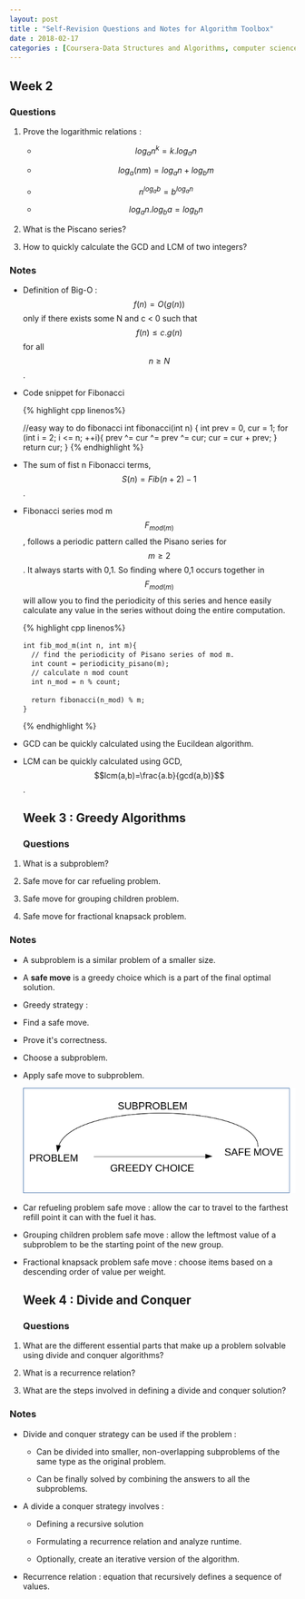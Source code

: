 ```yaml
---
layout: post
title : "Self-Revision Questions and Notes for Algorithm Toolbox" 
date : 2018-02-17
categories : [Coursera-Data Structures and Algorithms, computer science]
---
```

## Week 2

### Questions

1. Prove the logarithmic relations : 	
   - $$log_{a}n^{k}=k.log_{a}n$$
   
   - $$log_{a}(nm)=log_{a}n+log_{b}m$$
   
   - $$n^{log_{a}b}=b^{log_{a}n}$$
   
   - $$log_{a}n.log_{b}a=log_{b}n$$

2. What is the Piscano series?

3. How to quickly calculate the GCD and LCM of two integers?

### Notes

- Definition of Big-O : $$f(n)=O(g(n))$$ only if there exists some N and c < 0 such that $$f(n) \leq c.g(n)$$ for all $$n \geq N$$.

- Code snippet for Fibonacci

    {% highlight cpp linenos%}

    //easy way to do fibonacci
    int fibonacci(int n) {
        int prev = 0, cur = 1;
        for (int i = 2; i <= n; ++i){
            prev ^= cur ^= prev ^= cur;
            cur = cur + prev;
        }
        return cur;
    }
    {% endhighlight %}

- The sum of fist n Fibonacci terms, $$S(n) = Fib(n+2) - 1$$.

- Fibonacci series mod m $$F_{mod(m)}$$, follows a periodic pattern called the Pisano series for $$m \geq 2 $$. It always starts with 0,1. So finding where 0,1 occurs together in $$F_{mod(m)}$$ will allow you to find the periodicity of this series and hence easily calculate any value in the series without doing the entire computation.


    {% highlight cpp linenos%}

      int fib_mod_m(int n, int m){
        // find the periodicity of Pisano series of mod m.
        int count = periodicity_pisano(m);
        // calculate n mod count
        int n_mod = n % count;
        
        return fibonacci(n_mod) % m;
      }
    {% endhighlight %}

- GCD can be quickly calculated using the Eucildean algorithm.

- LCM can be quickly calculated using GCD, $$lcm(a,b)=\frac{a.b}{gcd(a,b)}$$.

  ## Week 3 : Greedy Algorithms

  ### Questions

1. What is a subproblem?

2. Safe move for car refueling problem.

3. Safe move for grouping children problem.

4. Safe move for fractional knapsack problem.

  ### Notes

- A subproblem is a similar problem of a smaller size.

- A **safe move** is a greedy choice which is a part of the final optimal solution.

- Greedy strategy :

- Find a safe move.

- Prove it's correctness.

- Choose a subproblem.

- Apply safe move to subproblem.

  ![The greedy strategy](greedy.png)

- Car refueling problem safe move : allow the car to travel to the farthest refill point it can with the fuel it has.

- Grouping children problem safe move : allow the leftmost value of a subproblem to be the starting point of the new group.

- Fractional knapsack problem safe move : choose items based on a descending order of value per weight.

  ## Week 4 : Divide and Conquer

  ### Questions

1. What are the different essential parts that make up a problem solvable using divide and conquer algorithms?

2. What is a recurrence relation?

3. What are the steps involved in defining a divide and conquer solution?

  ### Notes

- Divide and conquer strategy can be used if the problem : 

    - Can be divided into smaller, non-overlapping subproblems of the same type as the original problem.

    - Can be finally solved by combining the answers to all the subproblems.


- A divide a conquer strategy involves :

    - Defining a recursive solution

    - Formulating a recurrence relation and analyze runtime.

    - Optionally, create an iterative version of the algorithm.


- Recurrence relation : equation that recursively defines a sequence of values.
  
